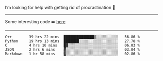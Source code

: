 I’m looking for help with getting rid of procrastination 🤔

-----

Some interesting code :arrow_right: [here](https://github.com/zhen8838/playground)

-----

<!--START_SECTION:waka-->
```text
C++        39 hrs 22 mins  ██████████████▒░░░░░░░░░░   56.86 % 
Python     19 hrs 13 mins  ███████░░░░░░░░░░░░░░░░░░   27.78 % 
C          4 hrs 10 mins   █▓░░░░░░░░░░░░░░░░░░░░░░░   06.03 % 
JSON       2 hrs 6 mins    ▓░░░░░░░░░░░░░░░░░░░░░░░░   03.04 % 
Markdown   1 hr 58 mins    ▓░░░░░░░░░░░░░░░░░░░░░░░░   02.86 % 
```
<!--END_SECTION:waka-->

<!--
**zhen8838/zhen8838** is a ✨ _special_ ✨ repository because its `README.md` (this file) appears on your GitHub profile.

Here are some ideas to get you started:

- 🔭 I’m currently working on ...
- 🌱 I’m currently learning ...
- 👯 I’m looking to collaborate on ...
 ...
- 💬 Ask me about ...
- 📫 How to reach me: ...
- 😄 Pronouns: ...
- ⚡ Fun fact: ...
-->

